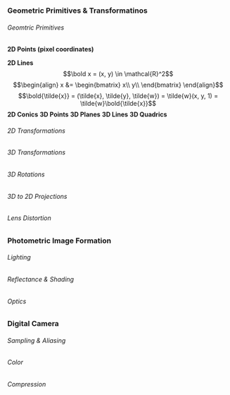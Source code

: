 ### Geometric Primitives & Transformatinos

###### Geomtric Primitives

**2D Points (pixel coordinates)**

**2D Lines**
$$\bold x = (x, y) \in \mathcal{R}^2$$
$$\begin{align} x &= \begin{bmatrix} x\\ y\\ \end{bmatrix} \end{align}$$
$$\bold{\tilde{x}} = (\tilde{x}, \tilde{y}, \tilde{w}) = \tilde{w}(x, y, 1) = \tilde{w}\bold{\tilde{x}}$$
**2D Conics**
**3D Points**
**3D Planes**
**3D Lines**
**3D Quadrics**

###### 2D Transformations

###### 3D Transformations

###### 3D Rotations

###### 3D to 2D Projections

###### Lens Distortion

### Photometric Image Formation

###### Lighting

###### Reflectance & Shading

###### Optics

### Digital Camera

###### Sampling & Aliasing

###### Color

###### Compression
